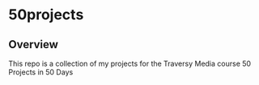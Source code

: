 # 50projects

## Overview
This repo is a collection of my projects for the Traversy Media course 50 Projects in 50 Days
